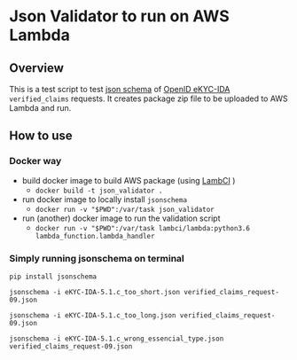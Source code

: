 # Json Validator to run on AWS Lambda

## Overview
This is a test script to test [json schema](https://openid.net/schemas/verified_claims_request-09.json) of [OpenID eKYC-IDA](https://openid.net/specs/openid-connect-4-identity-assurance-1_0-09.html) `verified_claims` requests.
It creates package zip file to be uploaded to AWS Lambda and run.

## How to use

### Docker way

- build docker image to build AWS package (using [LambCI](https://hub.docker.com/r/lambci/lambda/) )
  - `docker build -t json_validator .`
- run docker image to locally install `jsonschema`
  - `docker run -v "$PWD":/var/task json_validator`
- run (another) docker image to run the validation script
  - `docker run -v "$PWD":/var/task lambci/lambda:python3.6 lambda_function.lambda_handler`
  
### Simply running jsonschema on terminal

 `pip install jsonschema`
 
 `jsonschema -i eKYC-IDA-5.1.c_too_short.json verified_claims_request-09.json`
 
 `jsonschema -i eKYC-IDA-5.1.c_too_long.json verified_claims_request-09.json`
 
 `jsonschema -i eKYC-IDA-5.1.c_wrong_essencial_type.json verified_claims_request-09.json`
  